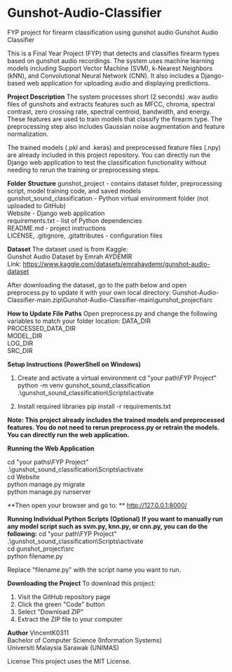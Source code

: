 # Gunshot-Audio-Classifier
FYP project for firearm classification using gunshot audio
Gunshot Audio Classifier

This is a Final Year Project (FYP) that detects and classifies firearm types based on gunshot audio recordings. 
The system uses machine learning models including Support Vector Machine (SVM), k-Nearest Neighbors (kNN), and 
Convolutional Neural Network (CNN). It also includes a Django-based web application for uploading audio and displaying predictions.

**Project Description**
The system processes short (2 seconds) .wav audio files of gunshots and extracts features such as 
MFCC, chroma, spectral contrast, zero crossing rate, spectral centroid, bandwidth, and energy. 
These features are used to train models that classify the firearm type. 
The preprocessing step also includes Gaussian noise augmentation and feature normalization.

The trained models (.pkl and .keras) and preprocessed feature files (.npy) are already included in this project repository. 
You can directly run the Django web application to test the classification functionality without needing to rerun the training or preprocessing steps.

**Folder Structure**
gunshot_project - contains dataset folder, preprocessing script, model training code, and saved models  
gunshot_sound_classification - Python virtual environment folder (not uploaded to GitHub)  
Website - Django web application  
requirements.txt - list of Python dependencies  
README.md - project instructions  
LICENSE, .gitignore, .gitattributes - configuration files  

**Dataset**
The dataset used is from Kaggle:  
Gunshot Audio Dataset by Emrah AYDEMİR  
Link: https://www.kaggle.com/datasets/emrahaydemr/gunshot-audio-dataset

After downloading the dataset, go to the path below and open preprocess.py to update it with your own local directory:
Gunshot-Audio-Classifier-main.zip\Gunshot-Audio-Classifier-main\gunshot_project\src

**How to Update File Paths**
Open preprocess.py and change the following variables to match your folder location:
DATA_DIR  
PROCESSED_DATA_DIR  
MODEL_DIR  
LOG_DIR  
SRC_DIR  

**Setup Instructions (PowerShell on Windows)**
1. Create and activate a virtual environment
cd "your path\FYP Project"  
python -m venv gunshot_sound_classification  
.\gunshot_sound_classification\Scripts\activate  

2. Install required libraries
pip install -r requirements.txt  

**Note:
This project already includes the trained models and preprocessed features.
You do not need to rerun preprocess.py or retrain the models.
You can directly run the web application.**

**Running the Web Application**

cd "your paths\FYP Project"  
.\gunshot_sound_classification\Scripts\activate  
cd Website  
python manage.py migrate  
python manage.py runserver  

**Then open your browser and go to:  **
http://127.0.0.1:8000/

**Running Individual Python Scripts (Optional)**
**If you want to manually run any model script such as svm.py, knn.py, or cnn.py, you can do the following:**
cd "your path\FYP Project"  
.\gunshot_sound_classification\Scripts\activate  
cd gunshot_project\src  
python filename.py  

Replace "filename.py" with the script name you want to run.

**Downloading the Project**
To download this project:
1. Visit the GitHub repository page  
2. Click the green "Code" button  
3. Select "Download ZIP"  
4. Extract the ZIP file to your computer  

**Author**
VincentK0311  
Bachelor of Computer Science (Information Systems)  
Universiti Malaysia Sarawak (UNIMAS)

License
This project uses the MIT License.
